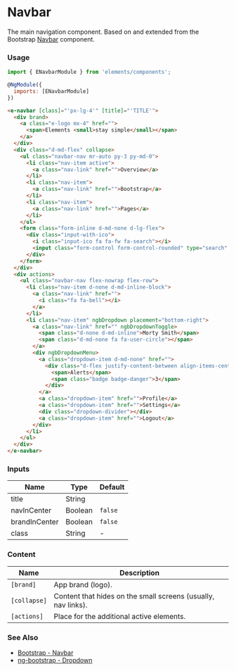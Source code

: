 # Navbar

The main navigation component. Based on and extended from the Bootstrap [Navbar](http://getbootstrap.com/docs/4.0/components/navbar/) component.

<!-- STORY -->

### Usage
```js
import { ENavbarModule } from 'elements/components';

@NgModule({
  imports: [ENavbarModule]
})
```
```html
<e-navbar [class]="'px-lg-4'" [title]="'TITLE'">
  <div brand>
    <a class="e-logo mx-4" href="">
      <span>Elements <small>stay simple</small></span>
    </a>
  </div>
  <div class="d-md-flex" collapse>
    <ul class="navbar-nav mr-auto py-3 py-md-0">
      <li class="nav-item active">
        <a class="nav-link" href="">Overview</a>
      </li>
      <li class="nav-item">
        <a class="nav-link" href="">Bootstrap</a>
      </li>
      <li class="nav-item">
        <a class="nav-link" href="">Pages</a>
      </li>
    </ul>
    <form class="form-inline d-md-none d-lg-flex">
      <div class="input-with-ico">
        <i class="input-ico fa fa-fw fa-search"></i>
        <input class="form-control form-control-rounded" type="search" placeholder="Search">
      </div>
    </form>
  </div>
  <div actions>
    <ul class="navbar-nav flex-nowrap flex-row">
      <li class="nav-item d-none d-md-inline-block">
        <a class="nav-link" href="">
          <i class="fa fa-bell"></i>
        </a>
      </li>
      <li class="nav-item" ngbDropdown placement="bottom-right">
        <a class="nav-link" href="" ngbDropdownToggle>
          <span class="d-none d-md-inline">Morty Smith</span>
          <span class="d-md-none fa fa-user-circle"></span>
        </a>
        <div ngbDropdownMenu>
          <a class="dropdown-item d-md-none" href="">
            <div class="d-flex justify-content-between align-items-center">
              <span>Alerts</span>
              <span class="badge badge-danger">3</span>
            </div>
          </a>
          <a class="dropdown-item" href="">Profile</a>
          <a class="dropdown-item" href="">Settings</a>
          <div class="dropdown-divider"></div>
          <a class="dropdown-item" href="">Logout</a>
        </div>
      </li>
    </ul>
  </div>
</e-navbar>
```

### Inputs

| Name          | Type    | Default |
|---------------|---------|---------|
| title         | String  |         |
| navInCenter   | Boolean | `false` |
| brandInCenter | Boolean | `false` |
| class         | String  | -       |

### Content

| Name     | Description |
|----------|-------------|
| `[brand]`    | App brand (logo). |
| `[collapse]` | Content that hides on the small screens (usually, nav links). |
| `[actions]`  | Place for the additional active elements. |

### See Also
- [Bootstrap - Navbar](http://getbootstrap.com/docs/4.0/components/navbar/)
- [ng-bootstrap - Dropdown](https://ng-bootstrap.github.io/#/components/dropdown/examples)
